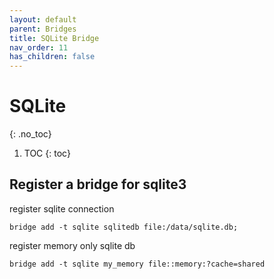 ```yaml
---
layout: default
parent: Bridges
title: SQLite Bridge
nav_order: 11
has_children: false
---
```


# SQLite
{: .no_toc}

1. TOC
{: toc}

## Register a bridge for sqlite3

register sqlite connection

```
bridge add -t sqlite sqlitedb file:/data/sqlite.db;
```

register memory only sqlite db

```
bridge add -t sqlite my_memory file::memory:?cache=shared
```
